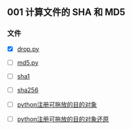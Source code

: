 ## 001 计算文件的 SHA 和 MD5


### 文件

- [x] [drop.py](drop.py)
- [ ] [md5.py](md5.py)
- [ ] [sha1](sha1.py)
- [ ] [sha256](sha256.py)
- [ ] [python注册可拖放的目的对象]()
- [ ] [python注册可拖放的目的对象还原]()



